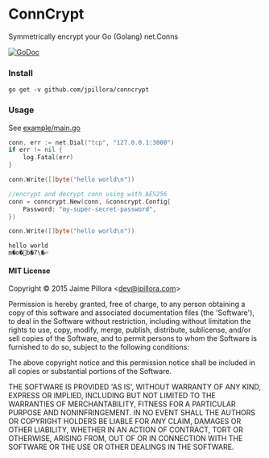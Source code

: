 # ConnCrypt

Symmetrically encrypt your Go (Golang) net.Conns

[![GoDoc](https://godoc.org/github.com/jpillora/conncrypt?status.svg)](https://godoc.org/github.com/jpillora/conncrypt)

### Install

```
go get -v github.com/jpillora/conncrypt
```

### Usage

See [example/main.go](example/main.go)

``` go
conn, err := net.Dial("tcp", "127.0.0.1:3000")
if err != nil {
	log.Fatal(err)
}

conn.Write([]byte("hello world\n"))

//encrypt and decrypt conn using with AES256
conn = conncrypt.New(conn, &conncrypt.Config{
	Password: "my-super-secret-password",
})

conn.Write([]byte("hello world\n"))
```

```
hello world
m�o�׫b�7\�⏎
```

#### MIT License

Copyright © 2015 Jaime Pillora &lt;dev@jpillora.com&gt;

Permission is hereby granted, free of charge, to any person obtaining
a copy of this software and associated documentation files (the
'Software'), to deal in the Software without restriction, including
without limitation the rights to use, copy, modify, merge, publish,
distribute, sublicense, and/or sell copies of the Software, and to
permit persons to whom the Software is furnished to do so, subject to
the following conditions:

The above copyright notice and this permission notice shall be
included in all copies or substantial portions of the Software.

THE SOFTWARE IS PROVIDED 'AS IS', WITHOUT WARRANTY OF ANY KIND,
EXPRESS OR IMPLIED, INCLUDING BUT NOT LIMITED TO THE WARRANTIES OF
MERCHANTABILITY, FITNESS FOR A PARTICULAR PURPOSE AND NONINFRINGEMENT.
IN NO EVENT SHALL THE AUTHORS OR COPYRIGHT HOLDERS BE LIABLE FOR ANY
CLAIM, DAMAGES OR OTHER LIABILITY, WHETHER IN AN ACTION OF CONTRACT,
TORT OR OTHERWISE, ARISING FROM, OUT OF OR IN CONNECTION WITH THE
SOFTWARE OR THE USE OR OTHER DEALINGS IN THE SOFTWARE.